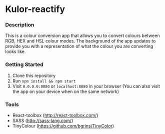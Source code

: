 # Kulor-reactify

### Description
This is a colour conversion app that allows you to convert colours between RGB, HEX and HSL colour modes. The background of the app updates to provide you with a representation of what the colour you are converting looks like.

### Getting Started
1. Clone this repository
2. Run `npm install && npm start`
3. Visit `0.0.0.0:8080` or `localhost:8080` in your browser
(You can also visit the app on your device when on the same network)

### Tools
- React-toolbox (http://react-toolbox.com/)
- SASS (http://sass-lang.com/)
- TinyColour (https://github.com/bgrins/TinyColor)
